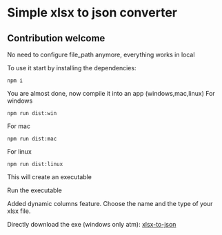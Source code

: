 # Simple xlsx to json converter

## Contribution welcome

No need to configure file_path anymore, everything works in local

To use it start by installing the dependencies:
```shell
npm i
```
You are almost done, now compile it into an app (windows,mac,linux)
For windows
```shell
npm run dist:win
```
For mac
```shell
npm run dist:mac
```
For linux
```shell
npm run dist:linux
```
This will create an executable

Run the executable

Added dynamic columns feature.
Choose the name and the type of your xlsx file.

Directly download the exe (windows only atm):
[xlsx-to-json]((https://www.dropbox.com/scl/fi/3i528xgv1r6hkwnhg336k/xlsx-to-json-0.0.0.exe?rlkey=t1zngjles8xxtlfm75k9vxt6v&st=6bvz5bjv&dl=0))



